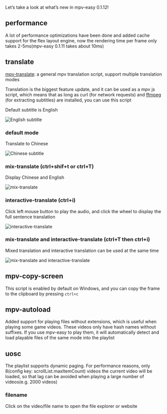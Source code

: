Let’s take a look at what’s new in mpv-easy 0.1.12!

## performance

A lot of performance optimizations have been done and added cache support for the flex layout engine, now the rendering time per frame only takes 2-5ms(mpv-easy 0.1.11 takes about 10ms)

## translate
[mpv-translate](https://github.com/mpv-easy/mpv-easy/tree/main/mpv-translate): a general mpv translation script, support multiple translation modes

Translation is the biggest feature update, and it can be used as a mpv js script, which means that as long as curl (for network requests) and [ffmpeg](https://www.ffmpeg.org/download.html) (for extracting subtitles) are installed, you can use this script

Default subtitle is English

<div style="display: flex;">
  <img src="https://github.com/mpv-easy/mpv-easy/blob/main/assets/img/translate-en.png?raw=true" alt="English subtitle"/>
</div>

### default mode

Translate to Chinese

<div style="display: flex;">
  <img src="https://github.com/mpv-easy/mpv-easy/blob/main/assets/img/translate-en-cn.png?raw=true" alt="Chinese subtitle"/>
</div>


### mix-translate (ctrl+shif+t or ctrl+T)

Display Chinese and English

<div style="display: flex;">
  <img src="https://github.com/mpv-easy/mpv-easy/blob/main/assets/img/translate-en-cn-mix.png?raw=true" alt="mix-translate"/>
</div>

### interactive-translate (ctrl+i)

Click left mouse button to play the audio, and click the wheel to display the full sentence translation
<div style="display: flex;">
  <img src="https://github.com/mpv-easy/mpv-easy/blob/main/assets/img/translate-en-interactive.png?raw=true" alt="interactive-translate"/>
</div>

### mix-translate and interactive-translate (ctrl+T then ctrl+i)

Mixed translation and interactive translation can be used at the same time

<div style="display: flex;">
  <img src="https://github.com/mpv-easy/mpv-easy/blob/main/assets/img/translate-en-interactive-mix.png?raw=true" alt="mix-translate and interactive-translate"/>
</div>

## mpv-copy-screen

This script is enabled by default on Windows, and you can copy the frame to the clipboard by pressing `ctrl+c`

## mpv-autoload

Added support for playing files without extensions, which is useful when playing some game videos. These videos only have hash names without suffixes. If you use mpv-easy to play them, it will automatically detect and load playable files of the same mode into the playlist

## uosc

The playlist supports dynamic paging. For performance reasons, only 8(config key: scrollList.maxItemCount) videos the current video will be loaded, so that lag can be avoided when playing a large number of videos(e.g. 2000 videos)


### filename

Click on the video/file name to open the file explorer or website

